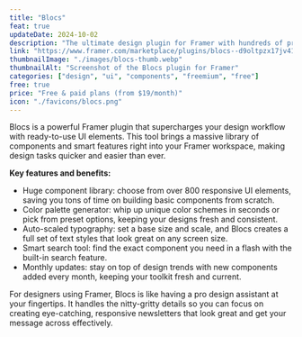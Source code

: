 ```yaml
---
title: "Blocs"
feat: true
updateDate: 2024-10-02
description: "The ultimate design plugin for Framer with hundreds of prebuilt, responsive UI elements."
link: "https://www.framer.com/marketplace/plugins/blocs--d9oltpzx17jv41rd6166x4p5z/?via=julesvcode"
thumbnailImage: "./images/blocs-thumb.webp"
thumbnailAlt: "Screenshot of the Blocs plugin for Framer"
categories: ["design", "ui", "components", "freemium", "free"]
free: true
price: "Free & paid plans (from $19/month)"
icon: "./favicons/blocs.png"
---
```


Blocs is a powerful Framer plugin that supercharges your design workflow with ready-to-use UI elements. This tool brings a massive library of components and smart features right into your Framer workspace, making design tasks quicker and easier than ever.

<b>Key features and benefits:</b>

- Huge component library: choose from over 800 responsive UI elements, saving you tons of time on building basic components from scratch.
- Color palette generator: whip up unique color schemes in seconds or pick from preset options, keeping your designs fresh and consistent.
- Auto-scaled typography: set a base size and scale, and Blocs creates a full set of text styles that look great on any screen size.
- Smart search tool: find the exact component you need in a flash with the built-in search feature.
- Monthly updates: stay on top of design trends with new components added every month, keeping your toolkit fresh and current.

For designers using Framer, Blocs is like having a pro design assistant at your fingertips. It handles the nitty-gritty details so you can focus on creating eye-catching, responsive newsletters that look great and get your message across effectively.
